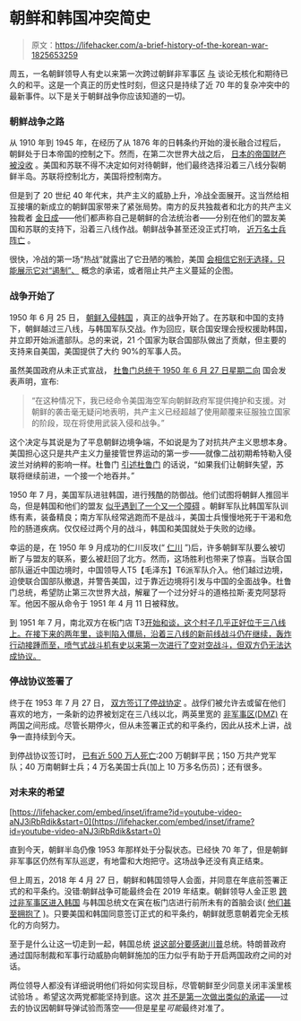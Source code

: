 # 朝鲜和韩国冲突简史

> 原文：<https://lifehacker.com/a-brief-history-of-the-korean-war-1825653259>

周五，一名朝鲜领导人有史以来第一次跨过朝鲜非军事区 [与](https://www.nytimes.com/2018/04/27/world/asia/north-korea-south-kim-jong-un.html?mtrref=kinja.com&gwh=F8FADA7D89E23F5B7E7D745D386EF245) 谈论无核化和期待已久的和平。这是一个真正的历史性时刻，但这只是持续了近 70 年的复杂冲突中的最新事件。以下是关于朝鲜战争你应该知道的一切。



### 朝鲜战争之路

从 1910 年到 1945 年，在经历了从 1876 年的日韩条约开始的漫长融合过程后，朝鲜处于日本帝国的控制之下。然而，在第二次世界大战之后， [日本的帝国财产被没收](https://en.wikipedia.org/wiki/Korea_under_Japanese_rule) 。美国和苏联不得不决定如何对待朝鲜，他们最终选择沿着三八线分裂朝鲜半岛。苏联将控制北方，美国将控制南方。

但是到了 20 世纪 40 年代末，共产主义的威胁上升，冷战全面展开。这当然给相互接壤的新成立的朝鲜国家带来了紧张局势。南方的反共独裁者和北方的共产主义独裁者 [金日成](https://en.wikipedia.org/wiki/Kim_Il-sung)——他们都声称自己是朝鲜的合法统治者——分别在他们的盟友美国和苏联的支持下，沿着三八线作战。朝鲜战争甚至还没正式打响， [近万名士兵阵亡](https://www.history.com/topics/korean-war) 。

很快，冷战的第一场“热战”就露出了它丑陋的嘴脸，美国 [会相信它别无选择，只能展示它对“遏制”、](https://www.khanacademy.org/humanities/ap-us-history/period-8/apush-1950s-america/a/the-korean-war) 概念的承诺，或者阻止共产主义蔓延的企图。

### 战争开始了

1950 年 6 月 25 日， [朝鲜入侵韩国](https://en.wikipedia.org/wiki/Korean_War) ，真正的战争开始了。在苏联和中国的支持下，朝鲜越过三八线，与韩国军队交战。作为回应，联合国安理会授权援助韩国，并立即开始派遣部队。总的来说，21 个国家为联合国部队做出了贡献，但主要的支持来自美国，美国提供了大约 90%的军事人员。

虽然美国政府从未正式宣战， [杜鲁门总统于 1950 年 6 月 27 日星期二向](http://time.com/3915803/korean-war-1950-history/) 国会发表声明，宣布:

> “在这种情况下，我已经命令美国海空军向朝鲜政府军提供掩护和支援。对朝鲜的袭击毫无疑问地表明，共产主义已经超越了使用颠覆来征服独立国家的阶段，现在将使用武装入侵和战争。”

这个决定与其说是为了平息朝鲜边境争端，不如说是为了对抗共产主义思想本身。美国担心这只是共产主义力量接管世界运动的第一步——就像二战初期希特勒入侵波兰对纳粹的影响一样。杜鲁门 [引述杜鲁门](https://www.trumanlibrary.org/whistlestop/study_collections/korea/large/documents/pdfs/ki-2-40.pdf) 的话说，“如果我们让朝鲜失望，苏联将继续前进，一个接一个地吞并。”

1950 年 7 月，美国军队进驻韩国，进行残酷的防御战。他们试图将朝鲜人推回半岛，但是韩国和他们的盟友 [似乎遇到了一个又一个障碍](https://www.history.com/topics/korean-war) 。朝鲜军队比韩国军队训练有素，装备精良；南方军队经常逃跑而不是战斗，美国士兵慢慢地死于干渴和危险的肠道疾病。仅仅经过两个月的战斗，韩国和美国就处于失败的边缘。

幸运的是，在 1950 年 9 月成功的仁川反攻(“ [仁川](https://en.wikipedia.org/wiki/Battle_of_Inchon) ”)后，许多朝鲜军队要么被切断了与盟友的联系，要么被赶回了北方。然而，这场胜利也带来了惊喜。当联合国部队逼近中国边境时，中国领导人T5【毛泽东】T6派军队介入。他们越过边境，迫使联合国部队撤退，并警告美国，过于靠近边境将引发与中国的全面战争。杜鲁门总统，希望防止第三次世界大战，解雇了一个过分好斗的道格拉斯·麦克阿瑟将军。他因不服从命令于 1951 年 4 月 11 日被释放。

到 1951 年 7 月，南北双方在板门店 T3[开始和谈，这个村子几乎正好位于三八线上。在接下来的两年里，谈判陷入僵局，沿着三八线的新前线战斗仍在继续，轰炸行动接踵而至，喷气式战斗机有史以来第一次进行了空对空战斗，但双方仍无法达成协议。](https://en.wikipedia.org/wiki/Panmunjom) 

### 停战协议签署了

终于在 1953 年 7 月 27 日， [双方签订了停战协定](https://en.wikipedia.org/wiki/Korean_War#Armistice_(July_1953_%E2%80%93_November_1954)) 。战俘们被允许去或留在他们喜欢的地方，一条新的边界被划定在三八线以北，两英里宽的 [非军事区(DMZ)](https://en.wikipedia.org/wiki/Korean_Demilitarized_Zone) 在两国之间形成。尽管长期停火，但从未签署正式的和平条约，因此从技术上讲，战争一直持续到今天。

到停战协议签订时， [已有近 500 万人死亡](http://www.bbc.com/news/10162211):200 万朝鲜平民；150 万共产党军队；40 万南朝鲜士兵；4 万名美国士兵(加上 10 万多名伤员)；还有很多。

### 对未来的希望

 [https://lifehacker.com/embed/inset/iframe?id=youtube-video-aNJ3iRbRdik&start=0](https://lifehacker.com/embed/inset/iframe?id=youtube-video-aNJ3iRbRdik&start=0) 

直到今天，朝鲜半岛仍像 1953 年那样处于分裂状态。已经快 70 年了，但是朝鲜非军事区仍然有军队巡逻，有地雷和大炮把守。这场战争还没有真正结束。

但上周五，2018 年 4 月 27 日，朝鲜和韩国领导人会面，并同意在年底前签署正式的和平条约。没错:朝鲜战争可能最终会在 2019 年结束。朝鲜领导人金正恩 [跨过非军事区进入韩国](https://www.youtube.com/watch?v=DXy3S2WkyoE) 与韩国总统文在寅在板门店进行前所未有的首脑会谈( [他们甚至拥抱了](https://www.youtube.com/watch?v=aNJ3iRbRdik) )。只要美国和韩国同意签订正式的和平条约，朝鲜就愿意朝着完全无核化的方向努力。

至于是什么让这一切走到一起，韩国总统 [说这部分要感谢川普](https://www.npr.org/sections/thetwo-way/2018/04/30/607008627/trump-should-win-the-nobel-peace-prize-south-korea-s-moon-says)总统。特朗普政府通过国际制裁和军事行动威胁向朝鲜施加的压力似乎有助于开启两国政府之间的对话。

两位领导人都没有详细说明他们将如何实现目标，尽管朝鲜至少同意关闭丰溪里核试验场 。希望这次两党都能坚持到底。这次 [并不是第一次做出类似的承诺](http://www.bbc.com/news/world-asia-43921385)——过去的协议因朝鲜导弹试验而落空——但是星星*可能*最终对准了。